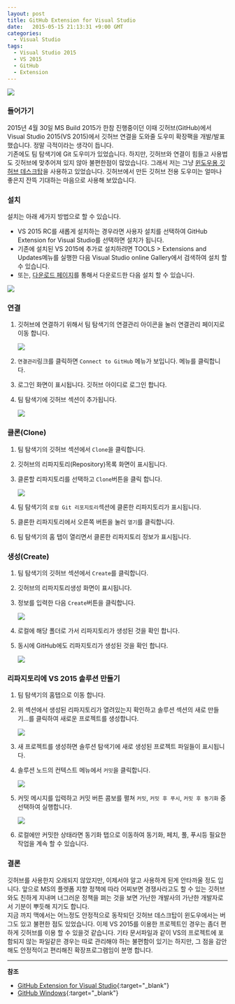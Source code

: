 ```yaml
---
layout: post
title: GitHub Extension for Visual Studio
date:   2015-05-15 21:13:31 +9:00 GMT
categories: 
  - Visual Studio
tags: 
  - Visual Studio 2015
  - VS 2015
  - GitHub
  - Extension
---
```


![](/images/blog/20150515-github-extension-for-vs.png)

### 들어가기

2015년 4월 30일 MS Build 2015가 한참 진행중이던 이때 깃허브(GitHub)에서 Visual Studio 2015(VS 2015)에서 깃허브 연결을 도와줄 도우미 확장팩을 개발/발표했습니다. 정말 극적이라는 생각이 듭니다.  
기존에도 팀 탐색기에 Git 도우미가 있었습니다. 하지만, 깃허브와 연결이 힘들고 사용법도 깃허브에 맞추어져 있지 않아 불편한점이 많았습니다. 그래서 저는 그냥 [윈도우용 깃허브 데스크탑](https://windows.github.com)을 사용하고 있었습니다. 깃허브에서 만든 깃허브 전용 도우미는 얼마나 좋은지 잔뜩 기대하는 마음으로 사용해 보았습니다.

### 설치

설치는 아래 세가지 방법으로 할 수 있습니다.

* VS 2015 RC를 새롭게 설치하는 경우라면 사용자 설치를 선택하여 GitHub Extension for Visual Studio를 선택하면 설치가 됩니다.
* 기존에 설치된 VS 2015에 추가로 설치하려면 TOOLS > Extensions and Updates메뉴를 실행한 다음 Visual Studio online Gallery에서 검색하여 설치 할 수 있습니다.
* 또는, [다운로드 페이지](https://visualstudio.github.com/downloads/GitHub.VisualStudio.vsix)를 통해서 다운로드한 다음 설치 할 수 있습니다.

![](/images/blog/20150515-github-extension-for-vs-01.png)

### 연결

1. 깃허브에 연결하기 위해서 팀 탐색기의 연결관리 아이콘을 눌러 연결관리 페이지로 이동 합니다.

    ![](/images/blog/20150515-github-extension-for-vs-02.png)

2. `연결관리`링크를 클릭하면 `Connect to GitHub` 메뉴가 보입니다. 메뉴를 클릭합니다.
3. 로그인 화면이 표시됩니다. 깃허브 아이디로 로그인 합니다.
4. 팀 탐색기에 깃허브 섹션이 추가됩니다.

    ![](/images/blog/20150515-github-extension-for-vs-03.png)

### 클론(Clone)

1. 팀 탐색기의 깃허브 섹션에서 `Clone`을 클릭합니다.
2. 깃허브의 리파지토리(Repository)목록 화면이 표시됩니다.
3. 클론할 리파지토리를 선택하고 `Clone`버튼을 클릭 합니다.
    
    ![](/images/blog/20150515-github-extension-for-vs-04.png)

4. 팀 탐색기의 `로컬 Git 리포지토리`섹션에 클론한 리파지토리가 표시됩니다.
5. 클론한 리파지토리에서 오른쪽 버튼을 눌러 `열기`를 클릭합니다.
6. 팀 탐색기의 홈 탭이 열리면서 클론한 리파지토리 정보가 표시됩니다.

### 생성(Create)

1. 팀 탐색기의 깃허브 섹션에서 `Create`를 클릭합니다.
2. 깃허브의 리파지토리생성 화면이 표시됩니다.
3. 정보를 입력한 다음 `Create`버튼을 클릭합니다.

    ![](/images/blog/20150515-github-extension-for-vs-05.png)

4. 로컬에 해당 폴더로 가서 리파지토리가 생성된 것을 확인 합니다.
5. 동시에 GitHub에도 리파지토리가 생성된 것을 확인 합니다.

    ![](/images/blog/20150515-github-extension-for-vs-06.png)

### 리파지토리에 VS 2015 솔루션 만들기

1. 팀 탐색기의 홈탭으로 이동 합니다.
2. 위 섹션에서 생성된 리파지토리가 열려있는지 확인하고 솔루션 섹션의 새로 만들기...를 클릭하여 새로운 프로젝트를 생성합니다.

    ![](/images/blog/20150515-github-extension-for-vs-07.png)

3. 새 프로젝트를 생성하면 솔루션 탐색기에 새로 생성된 프로젝트 파일들이 표시됩니다.
4. 솔루션 노드의 컨텍스트 메뉴에서 `커밋`을 클릭합니다.

    ![](/images/blog/20150515-github-extension-for-vs-08.png)

5. 커밋 메시지를 입력하고 커밋 버튼 콤보를 펼쳐 `커밋`, `커밋 후 푸시`, `커밋 후 동기화` 중 선택하여 실행합니다.

    ![](/images/blog/20150515-github-extension-for-vs-09.png)

6. 로컬에만 커밋한 상태라면 동기화 탭으로 이동하여 동기화, 페치, 풀, 푸시등 필요한 작업을 계속 할 수 있습니다.

### 결론

깃허브를 사용한지 오래되지 않았지만, 이제서야 알고 사용하게 된게 안타까울 정도 입니다. 앞으로 MS의 플렛폼 지향 정책에 따라 어찌보면 경쟁사라고도 할 수 있는 깃허브와도 친하게 지내며 너그러운 정책을 펴는 것을 보면 가난한 개발사의 가난한 개발자로서 기분이 뿌듯해 지기도 합니다.   
지금 까지 맥에서는 어느정도 안정적으로 동작되던 깃허브 데스크탑이 윈도우에서는 버그도 있고 불편한 점도 있었습니다. 이제 VS 2015를 이용한 프로젝트인 경우는 좀더 편하게 깃허브를 이용 할 수 있을것 같습니다.
기타 문서파일과 같이 VS의 프로젝트에 포함되지 않는 파일같은 경우는 따로 관리해야 하는 불편함이 있기는 하지만, 그 점을 감안해도 안정적이고 편리해진 확장프로그램임이 분명 합니다. 

---
**참조**    

* [GitHub Extension for Visual Studio](https://visualstudio.github.com){:target="_blank"}
* [GitHub Windows](https://windows.github.com){:target="_blank"}